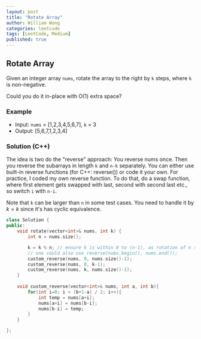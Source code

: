 ```yaml
---
layout: post
title: "Rotate Array"
author: William Wong
categories: leetcode
tags: [LeetCode, Medium]
published: true
---
```


## Rotate Array
Given an integer array `nums`, rotate the array to the right by `k` steps, where `k` is non-negative.

Could you do it in-place with O(1) extra space?

### Example
- Input: `nums` = [1,2,3,4,5,6,7], `k` = 3
- Output: [5,6,7,1,2,3,4]

### Solution (C++)
The idea is two do the "reverse" approach: You reverse nums once. Then you reverse the subarrays in length `k` and `n-k` separately.
You can either use built-in reverse functions (for C++: reverse()) or code it your own. For practice, I coded my own reverse function.
To do that, do a swap function, where first element gets swapped with last, second with second last etc., so switch `i` with `n-i`.

Note that `k` can be larger than `n` in some test cases. You need to handle it by $k = k % n$ since it's has cyclic equivalence.

```c++
class Solution {
public:
    void rotate(vector<int>& nums, int k) {
        int n = nums.size();

        k = k % n; // ensure k is within 0 to (n-1), as rotation of n same as k=0.
        // one could also use reverse(nums.begin(), nums.end());
        custom_reverse(nums, 0, nums.size()-1);
        custom_reverse(nums, 0, k-1);
        custom_reverse(nums, k, nums.size()-1);
    }
    
    void custom_reverse(vector<int>& nums, int a, int b){
        for(int i=0; i < (b+1-a) / 2; i++){
            int temp = nums[a+i];
            nums[a+i] = nums[b-i];
            nums[b-i] = temp;
        }
    }

};
```
